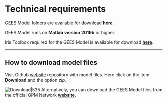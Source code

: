 <div style="page-break-after: always;"></div>

# Technical requirements

GEES Model folders are available for download **[here](https://git.ogresearch.com/jaromir.benes/global-economy-equilibrium-scenario-builder/-/tree/master)**.

GEES Model runs on **Matlab version 2019b** or higher.

Iris Toolbox required for the GEES Model is available for download **[here](https://github.com/IRIS-Solutions-Team/IRIS-Toolbox)**.

---

## How to download model files
Visit Github [website](https://git.ogresearch.com/jaromir.benes/global-economy-equilibrium-scenario-builder/-/tree/master) repository with model files. Here click on the item **Download** and the option *zip*.

![Download|535](C:\Users\daniela.milucka\Documents\GEES_model\gees-model-codes\codes\docs\figures\download.jpg)
Alternatively, you can download the GEES Model files from the official GPM Network **[website](https://igpmn.org/#/)**.
